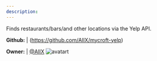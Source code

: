 ```yaml
---
description: 
---
```

Finds restaurants/bars/and other locations via the Yelp API.

**Github:** | (https://github.com/AIIX/mycroft-yelp)

**Owner:** | [@AIIX](https://github.com/AIIX) ![avatart](https://avatars3.githubusercontent.com/u/19663666?v=4)

